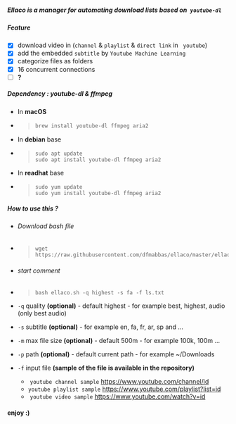##### Ellaco is a manager for automating download lists based on` youtube-dl`

##### Feature
- [x] download  video in (`channel` & `playlist` & `direct link` in ` youtube`)
- [x] add the embedded `subtitle` by `Youtube Machine Learning`
- [x] categorize files as folders
- [x] 16 concurrent connections
- [ ] **?**

##### Dependency : youtube-dl & ffmpeg
- In **macOS**
- > ```bash
  > brew install youtube-dl ffmpeg aria2
  > ```
- In **debian** base
- > ```shell
  > sudo apt update
  > sudo apt install youtube-dl ffmpeg aria2
  > ```
- In **readhat** base
- > ```shell
  > sudo yum update
  > sudo yum install youtube-dl ffmpeg aria2
  > ```

##### How to use this ?
- ###### Download bash file 
- >```shell
  >wget https://raw.githubusercontent.com/dfmabbas/ellaco/master/ellaco.sh
  >```
- ###### start comment  
- > ```shell
  > bash ellaco.sh -q highest -s fa -f ls.txt
  > ```
- `-q` quality **(optional)** - default highest - for example best, highest, audio (only best audio)
- `-s` subtitle **(optional)** - for example en, fa, fr, ar, sp and ...
- `-m` max file size **(optional)** - default 500m - for example 100k, 100m ...
- `-p` path **(optional)** - default current path - for example ~/Downloads
- `-f` input file **(sample of the file is available in the repository)**

  - ​ `youtube channel sample` https://www.youtube.com/channel/id
  -  `youtube playlist sample` https://www.youtube.com/playlist?list=id
  - ​ `youtube video sample` https://www.youtube.com/watch?v=id

#### enjoy :)